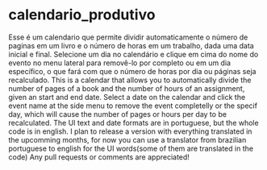 # calendario_produtivo
Esse é um calendario que permite dividir automaticamente o número de paginas em um livro e o número de horas em um trabalho, dada uma data inicial e final. Selecione um dia no calendário e clique em cima do nome do evento no menu lateral para removê-lo por completo ou em um dia específico, o que fará com que o número de horas por dia ou páginas seja recalculado.
This is a calendar that allows you to automatically divide the number of pages of a book and the number of hours of an assignment, given an start and end date. Select a date on the calendar and click the event name at the side menu to remove the event completelly or the specif day, which will cause the number of pages or hours per day to be recalculated. The UI text and date formats are in portuguese, but the whole code is in english.
I plan to release a version with everything translated in the upcomming months, for now you can use a translator from brazilian portuguese to english for the UI words(some of them are translated in the code)
Any pull requests or comments are appreciated!
